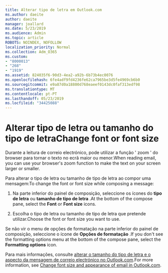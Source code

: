 ```yaml
---
title: Alterar tipo de letra em Outlook.com
ms.author: daeite
author: daeite
manager: joallard
ms.date: 5/23/2019
ms.audience: Admin
ms.topic: article
ROBOTS: NOINDEX, NOFOLLOW
localization_priority: Normal
ms.collection: Adm_O365
ms.custom:
- "8000013"
- "268"
- "1919"
ms.assetid: 824035f6-90d3-4ea2-a92b-6b73b4ec0076
ms.openlocfilehash: 6fe4adf9fd4236fe62ca7965be3d5fe4969cb6b0
ms.sourcegitcommit: e9a87d0a18800d768eaeef0143dc0faf313edf98
ms.translationtype: MT
ms.contentlocale: pt-PT
ms.lasthandoff: 05/23/2019
ms.locfileid: "34425088"
---
```

# <a name="change-font-or-font-size"></a><span data-ttu-id="23151-102">Alterar tipo de letra ou tamanho do tipo de letra</span><span class="sxs-lookup"><span data-stu-id="23151-102">Change font or font size</span></span>

<span data-ttu-id="23151-103">Durante a leitura de correio electrónico, pode utilizar a função ' zoom ' do browser para tornar o texto no ecrã maior ou menor.</span><span class="sxs-lookup"><span data-stu-id="23151-103">When reading email, you can use your browser's zoom function to make the text on your screen larger or smaller.</span></span>
  
<span data-ttu-id="23151-104">Para alterar o tipo de letra ou tamanho de tipo de letra ao compor uma mensagem:</span><span class="sxs-lookup"><span data-stu-id="23151-104">To change the font or font size while composing a message:</span></span>
  
1. <span data-ttu-id="23151-105">Na parte inferior do painel de composição, seleccione os ícones do **tipo de letra** ou **tamanho de tipo de letra** .</span><span class="sxs-lookup"><span data-stu-id="23151-105">At the bottom of the compose pane, select the **Font** or **Font size** icons.</span></span>

2. <span data-ttu-id="23151-106">Escolha o tipo de letra ou tamanho de tipo de letra que pretende utilizar.</span><span class="sxs-lookup"><span data-stu-id="23151-106">Choose the font or font size you want to use.</span></span>

<span data-ttu-id="23151-107">Se não vir o menu de opções de formatação na parte inferior do painel de composição, seleccione o ícone de **Opções de formatação** .</span><span class="sxs-lookup"><span data-stu-id="23151-107">If you don't see the formatting options menu at the bottom of the compose pane, select the **Formatting options** icon.</span></span>
  
<span data-ttu-id="23151-108">Para mais informações, consulte [alterar o tamanho do tipo de letra e o aspecto da mensagem de correio electrónico no Outlook.com](https://go.microsoft.com/fwlink/p/?linkid=873130).</span><span class="sxs-lookup"><span data-stu-id="23151-108">For more information, see [Change font size and appearance of email in Outlook.com](https://go.microsoft.com/fwlink/p/?linkid=873130).</span></span>